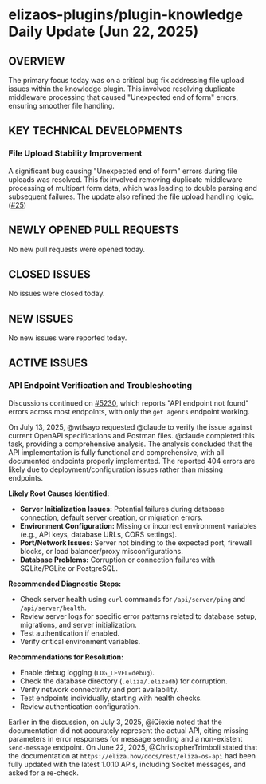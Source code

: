 # elizaos-plugins/plugin-knowledge Daily Update (Jun 22, 2025)
## OVERVIEW 
The primary focus today was on a critical bug fix addressing file upload issues within the knowledge plugin. This involved resolving duplicate middleware processing that caused "Unexpected end of form" errors, ensuring smoother file handling.

## KEY TECHNICAL DEVELOPMENTS

### File Upload Stability Improvement
A significant bug causing "Unexpected end of form" errors during file uploads was resolved. This fix involved removing duplicate middleware processing of multipart form data, which was leading to double parsing and subsequent failures. The update also refined the file upload handling logic. ([#25](https://github.com/elizaos-plugins/plugin-knowledge/pull/25))

## NEWLY OPENED PULL REQUESTS
No new pull requests were opened today.

## CLOSED ISSUES
No issues were closed today.

## NEW ISSUES
No new issues were reported today.

## ACTIVE ISSUES

### API Endpoint Verification and Troubleshooting
Discussions continued on [#5230](https://github.com/elizaos-plugins/plugin-knowledge/issues/5230), which reports "API endpoint not found" errors across most endpoints, with only the `get agents` endpoint working.

On July 13, 2025, @wtfsayo requested @claude to verify the issue against current OpenAPI specifications and Postman files. @claude completed this task, providing a comprehensive analysis. The analysis concluded that the API implementation is fully functional and comprehensive, with all documented endpoints properly implemented. The reported 404 errors are likely due to deployment/configuration issues rather than missing endpoints.

**Likely Root Causes Identified:**
*   **Server Initialization Issues:** Potential failures during database connection, default server creation, or migration errors.
*   **Environment Configuration:** Missing or incorrect environment variables (e.g., API keys, database URLs, CORS settings).
*   **Port/Network Issues:** Server not binding to the expected port, firewall blocks, or load balancer/proxy misconfigurations.
*   **Database Problems:** Corruption or connection failures with SQLite/PGLite or PostgreSQL.

**Recommended Diagnostic Steps:**
*   Check server health using `curl` commands for `/api/server/ping` and `/api/server/health`.
*   Review server logs for specific error patterns related to database setup, migrations, and server initialization.
*   Test authentication if enabled.
*   Verify critical environment variables.

**Recommendations for Resolution:**
*   Enable debug logging (`LOG_LEVEL=debug`).
*   Check the database directory (`.eliza/.elizadb`) for corruption.
*   Verify network connectivity and port availability.
*   Test endpoints individually, starting with health checks.
*   Review authentication configuration.

Earlier in the discussion, on July 3, 2025, @iQiexie noted that the documentation did not accurately represent the actual API, citing missing parameters in error responses for message sending and a non-existent `send-message` endpoint. On June 22, 2025, @ChristopherTrimboli stated that the documentation at `https://eliza.how/docs/rest/eliza-os-api` had been fully updated with the latest 1.0.10 APIs, including Socket messages, and asked for a re-check.